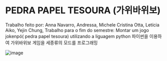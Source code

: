 # PEDRA PAPEL TESOURA (가위바위보)

Trabalho feito por: Anna Navarro, Andressa, Michele Cristina Otta, Letícia Aiko, Yejin Chung, 
Trabalho para o fim do semestre: Montar um jogo jokenpó( pedra papel tesoura) utilizando a liguagem python
파이썬을 이용하여 가위바위보 게임을 세종류의 모드를 프로그래밍 

![image](https://github.com/user-attachments/assets/209b73af-288f-4d77-b24e-767bd0d20649)
